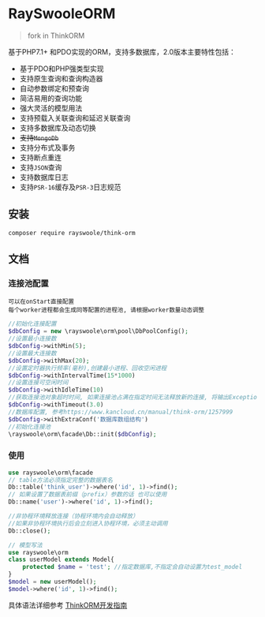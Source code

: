 # RaySwooleORM
> fork in ThinkORM

基于PHP7.1+ 和PDO实现的ORM，支持多数据库，2.0版本主要特性包括：

* 基于PDO和PHP强类型实现
* 支持原生查询和查询构造器
* 自动参数绑定和预查询
* 简洁易用的查询功能
* 强大灵活的模型用法
* 支持预载入关联查询和延迟关联查询
* 支持多数据库及动态切换
* ~~支持`MongoDb`~~
* 支持分布式及事务
* 支持断点重连
* 支持`JSON`查询
* 支持数据库日志
* 支持`PSR-16`缓存及`PSR-3`日志规范


## 安装
~~~
composer require rayswoole/think-orm
~~~

## 文档

### 连接池配置
~~~
可以在onStart直接配置
每个worker进程都会生成同等配置的进程池, 请根据worker数量动态调整
~~~

```php
//初始化连接配置
$dbConfig = new \rayswoole\orm\pool\DbPoolConfig();
//设置最小连接数
$dbConfig->withMin(5);
//设置最大连接数
$dbConfig->withMax(20);
//设置定时器执行频率(毫秒),创建最小进程、回收空闲进程
$dbConfig->withIntervalTime(15*1000)
//设置连接可空闲时间
$dbConfig->withIdleTime(10)
//获取连接池对象超时时间, 如果连接池占满在指定时间无法释放新的连接, 将输出Exception, 需要自行捕获
$dbConfig->withTimeout(3.0)
//数据库配置, 参考https://www.kancloud.cn/manual/think-orm/1257999
$dbConfig->withExtraConf('数据库数组结构')
//初始化连接池
\rayswoole\orm\facade\Db::init($dbConfig);
```

### 使用
```php
use rayswoole\orm\facade
// table方法必须指定完整的数据表名
Db::table('think_user')->where('id', 1)->find();
// 如果设置了数据表前缀（prefix）参数的话 也可以使用
Db::name('user')->where('id', 1)->find();

//非协程环境释放连接（协程环境内会自动释放）
//如果非协程环境执行后会立刻进入协程环境，必须主动调用
Db::close();

// 模型写法
use rayswoole\orm
class userModel extends Model{
    protected $name = 'test'; //指定数据库,不指定会自动设置为test_model
}
$model = new userModel();
$model->where('id', 1)->find();

```
具体语法详细参考 [ThinkORM开发指南](https://www.kancloud.cn/manual/think-orm/content)

